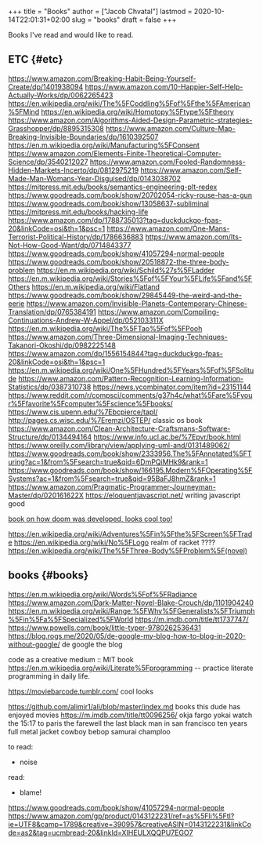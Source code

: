 +++
title = "Books"
author = ["Jacob Chvatal"]
lastmod = 2020-10-14T22:01:31+02:00
slug = "books"
draft = false
+++

Books I've read and would like to read.


## ETC {#etc}

<https://www.amazon.com/Breaking-Habit-Being-Yourself-Create/dp/1401938094>
<https://www.amazon.com/10-Happier-Self-Help-Actually-Works/dp/0062265423>
<https://en.wikipedia.org/wiki/The%5FCoddling%5Fof%5Fthe%5FAmerican%5FMind>
<https://en.wikipedia.org/wiki/Homotopy%5Ftype%5Ftheory>
<https://www.amazon.com/Algorithms-Aided-Design-Parametric-strategies-Grasshopper/dp/8895315308>
<https://www.amazon.com/Culture-Map-Breaking-Invisible-Boundaries/dp/1610392507>
<https://en.m.wikipedia.org/wiki/Manufacturing%5FConsent>
<https://www.amazon.com/Elements-Finite-Theoretical-Computer-Science/dp/3540212027>
<https://www.amazon.com/Fooled-Randomness-Hidden-Markets-Incerto/dp/0812975219>
<https://www.amazon.com/Self-Made-Man-Womans-Year-Disguised/dp/0143038702>
<https://mitpress.mit.edu/books/semantics-engineering-plt-redex>
<https://www.goodreads.com/book/show/20702054-ricky-rouse-has-a-gun>
<https://www.goodreads.com/book/show/13058637-subliminal>
<https://mitpress.mit.edu/books/hacking-life>
<https://www.amazon.com/dp/1788735013?tag=duckduckgo-fpas-20&linkCode=osi&th=1&psc=1>
<https://www.amazon.com/One-Mans-Terrorist-Political-History/dp/1786636883>
<https://www.amazon.com/Its-Not-How-Good-Want/dp/0714843377>
<https://www.goodreads.com/book/show/41057294-normal-people>
<https://www.goodreads.com/book/show/20518872-the-three-body-problem>
<https://en.m.wikipedia.org/wiki/Schild%27s%5FLadder>
<https://en.m.wikipedia.org/wiki/Stories%5Fof%5FYour%5FLife%5Fand%5FOthers>
<https://en.m.wikipedia.org/wiki/Flatland>
<https://www.goodreads.com/book/show/29845449-the-weird-and-the-eerie>
<https://www.amazon.com/Invisible-Planets-Contemporary-Chinese-Translation/dp/0765384191>
<https://www.amazon.com/Compiling-Continuations-Andrew-W-Appel/dp/052103311X>
<https://en.m.wikipedia.org/wiki/The%5FTao%5Fof%5FPooh>
<https://www.amazon.com/Three-Dimensional-Imaging-Techniques-Takanori-Okoshi/dp/0982225148>
<https://www.amazon.com/dp/1556154844?tag=duckduckgo-fpas-20&linkCode=osi&th=1&psc=1>
<https://en.m.wikipedia.org/wiki/One%5FHundred%5FYears%5Fof%5FSolitude>
<https://www.amazon.com/Pattern-Recognition-Learning-Information-Statistics/dp/0387310738>
<https://news.ycombinator.com/item?id=23151144>
<https://www.reddit.com/r/compsci/comments/g37h4c/what%5Fare%5Fyour%5Ffavorite%5Fcomputer%5Fscience%5Fbooks/>
<https://www.cis.upenn.edu/%7Ebcpierce/tapl/>
<http://pages.cs.wisc.edu/%7Eremzi/OSTEP/> classic os book
<https://www.amazon.com/Clean-Architecture-Craftsmans-Software-Structure/dp/0134494164>
<https://www.info.ucl.ac.be/%7Epvr/book.html>
<https://www.oreilly.com/library/view/applying-uml-and/0131489062/>
<https://www.goodreads.com/book/show/2333956.The%5FAnnotated%5FTuring?ac=1&from%5Fsearch=true&qid=6DmPQiMHk9&rank=1>
<https://www.goodreads.com/book/show/166195.Modern%5FOperating%5FSystems?ac=1&from%5Fsearch=true&qid=95BaFJ8hmZ&rank=1>
<https://www.amazon.com/Pragmatic-Programmer-Journeyman-Master/dp/020161622X>
<https://eloquentjavascript.net/> writing javascript good

[book on how doom was developed, looks cool too!](https://www.amazon.com/dp/1099819776?tag=duckduckgo-fpas-20&linkCode=osi&th=1&psc=1)

<https://en.wikipedia.org/wiki/Adventures%5Fin%5Fthe%5FScreen%5FTrade>
<https://en.wikipedia.org/wiki/No%5FLogo>
realm of racket ????
<https://en.wikipedia.org/wiki/The%5FThree-Body%5FProblem%5F(novel)>


## books {#books}

<https://en.m.wikipedia.org/wiki/Words%5Fof%5FRadiance>
<https://www.amazon.com/Dark-Matter-Novel-Blake-Crouch/dp/1101904240>
<https://en.m.wikipedia.org/wiki/Range:%5FWhy%5FGeneralists%5FTriumph%5Fin%5Fa%5FSpecialized%5FWorld>
<https://m.imdb.com/title/tt1737747/>
<https://www.powells.com/book/little-typer-9780262536431>
<https://blog.rogs.me/2020/05/de-google-my-blog-how-to-blog-in-2020-without-google/>
de google the blog

code as a creative medium :: MIT book
<https://en.m.wikipedia.org/wiki/Literate%5Fprogramming> -- practice literate
programming in daily life.

<https://moviebarcode.tumblr.com/> cool looks

<https://github.com/alimir1/ali/blob/master/index.md> books this dude has enjoyed
movies
<https://m.imdb.com/title/tt0096256/>
okja
fargo
yokai watch
the 15:17 to paris
the farewell
the last black man in san francisco
ten years
full metal jacket
cowboy bebop
samurai champloo

to read:

-   noise

read:

-   blame!

<https://www.goodreads.com/book/show/41057294-normal-people>
<https://www.amazon.com/gp/product/0143122231/ref=as%5Fli%5Ftl?ie=UTF8&camp=1789&creative=390957&creativeASIN=0143122231&linkCode=as2&tag=ucmbread-20&linkId=XIHEULXQQPU7EGO7>
